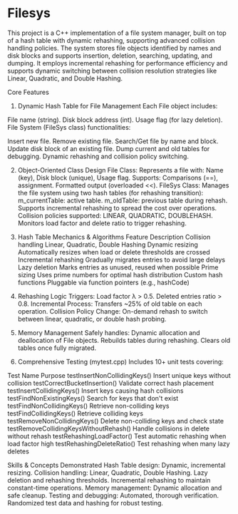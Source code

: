 # Filesys

This project is a C++ implementation of a file system manager, built on top of a hash table with dynamic rehashing, supporting advanced collision handling policies. The system stores file objects identified by names and disk blocks and supports insertion, deletion, searching, updating, and dumping. It employs incremental rehashing for performance efficiency and supports dynamic switching between collision resolution strategies like Linear, Quadratic, and Double Hashing.

Core Features

1. Dynamic Hash Table for File Management
Each File object includes:

File name (string).
Disk block address (int).
Usage flag (for lazy deletion).
File System (FileSys class) functionalities:

Insert new file.
Remove existing file.
Search/Get file by name and block.
Update disk block of an existing file.
Dump current and old tables for debugging.
Dynamic rehashing and collision policy switching.

2. Object-Oriented Class Design
File Class:
Represents a file with:
Name (key), Disk block (unique), Usage flag.
Supports:
Comparisons (==), assignment.
Formatted output (overloaded <<).
FileSys Class:
Manages the file system using two hash tables (for rehashing transition):
m_currentTable: active table.
m_oldTable: previous table during rehash.
Supports incremental rehashing to spread the cost over operations.
Collision policies supported:
LINEAR, QUADRATIC, DOUBLEHASH.
Monitors load factor and delete ratio to trigger rehashing.

3. Hash Table Mechanics & Algorithms
Feature	Description
Collision handling	Linear, Quadratic, Double Hashing
Dynamic resizing	Automatically resizes when load or delete thresholds are crossed
Incremental rehashing	Gradually migrates entries to avoid large delays
Lazy deletion	Marks entries as unused, reused when possible
Prime sizing	Uses prime numbers for optimal hash distribution
Custom hash functions	Pluggable via function pointers (e.g., hashCode)

4. Rehashing Logic
Triggers:
Load factor λ > 0.5.
Deleted entries ratio > 0.8.
Incremental Process:
Transfers ~25% of old table on each operation.
Collision Policy Change:
On-demand rehash to switch between linear, quadratic, or double hash probing.

5. Memory Management
Safely handles:
Dynamic allocation and deallocation of File objects.
Rebuilds tables during rehashing.
Clears old tables once fully migrated.

6. Comprehensive Testing (mytest.cpp)
Includes 10+ unit tests covering:

Test Name	Purpose
testInsertNonCollidingKeys()	Insert unique keys without collision
testCorrectBucketInsertion()	Validate correct hash placement
testInsertCollidingKeys()	Insert keys causing hash collisions
testFindNonExistingKeys()	Search for keys that don't exist
testFindNonCollidingKeys()	Retrieve non-colliding keys
testFindCollidingKeys()	Retrieve colliding keys
testRemoveNonCollidingKeys()	Delete non-colliding keys and check state
testRemoveCollidingKeysWithoutRehash()	Handle collisions in delete without rehash
testRehashingLoadFactor()	Test automatic rehashing when load factor high
testRehashingDeleteRatio()	Test rehashing when many lazy deletes

Skills & Concepts Demonstrated
Hash Table design: Dynamic, incremental resizing.
Collision handling: Linear, Quadratic, Double Hashing.
Lazy deletion and rehashing thresholds.
Incremental rehashing to maintain constant-time operations.
Memory management: Dynamic allocation and safe cleanup.
Testing and debugging: Automated, thorough verification.
Randomized test data and hashing for robust testing.
